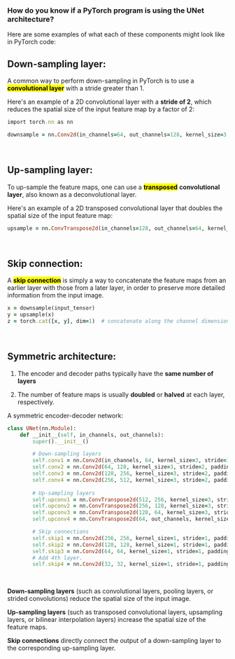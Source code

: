 ### How do you know if a PyTorch program is using the UNet architecture?

Here are some examples of what each of these components might look like in PyTorch code:

## Down-sampling layer:

A common way to perform down-sampling in PyTorch is to use a <mark>**convolutional layer**</mark> with a stride greater than 1.

Here's an example of a 2D convolutional layer with a **stride of 2**, which reduces the spatial size of the input feature map by a factor of 2:

```ruby
import torch.nn as nn

downsample = nn.Conv2d(in_channels=64, out_channels=128, kernel_size=3, stride=2, padding=1)
```

<br>

## Up-sampling layer:

To up-sample the feature maps, one can use a <mark>**transposed**</mark> **convolutional layer**, also known as a deconvolutional layer. 

Here's an example of a 2D transposed convolutional layer that doubles the spatial size of the input feature map:

```ruby
upsample = nn.ConvTranspose2d(in_channels=128, out_channels=64, kernel_size=3, stride=2, padding=1, output_padding=1)
```

<br>

## Skip connection:

A <mark>**skip connection**</mark> is simply a way to concatenate the feature maps from an earlier layer with those from a later layer, in order to preserve more detailed information from the input image.

```ruby
x = downsample(input_tensor)
y = upsample(x)
z = torch.cat([x, y], dim=1)  # concatenate along the channel dimension
```

<br>

## Symmetric architecture:

1. The encoder and decoder paths typically have the **same number of layers**

2. The number of feature maps is usually **doubled** or **halved** at each layer, respectively.

A symmetric encoder-decoder network:

```ruby
class UNet(nn.Module):
    def __init__(self, in_channels, out_channels):
        super().__init__()

        # Down-sampling layers
        self.conv1 = nn.Conv2d(in_channels, 64, kernel_size=3, stride=1, padding=1)
        self.conv2 = nn.Conv2d(64, 128, kernel_size=3, stride=2, padding=1)
        self.conv3 = nn.Conv2d(128, 256, kernel_size=3, stride=2, padding=1)
        self.conv4 = nn.Conv2d(256, 512, kernel_size=3, stride=2, padding=1)
        
        # Up-sampling layers
        self.upconv1 = nn.ConvTranspose2d(512, 256, kernel_size=3, stride=2, padding=1, output_padding=1)
        self.upconv2 = nn.ConvTranspose2d(256, 128, kernel_size=3, stride=2, padding=1, output_padding=1)
        self.upconv3 = nn.ConvTranspose2d(128, 64, kernel_size=3, stride=2, padding=1, output_padding=1)
        self.upconv4 = nn.ConvTranspose2d(64, out_channels, kernel_size=3, stride=1, padding=1)

        # Skip connections
        self.skip1 = nn.Conv2d(256, 256, kernel_size=1, stride=1, padding=0)
        self.skip2 = nn.Conv2d(128, 128, kernel_size=1, stride=1, padding=0)
        self.skip3 = nn.Conv2d(64, 64, kernel_size=1, stride=1, padding=0)  # It konked out at 'padding='.
        # Add 4th layer.
        self.skip4 = nn.Conv2d(32, 32, kernel_size=1, stride=1, padding=0)
```

<br>

**Down-sampling layers** (such as convolutional layers, pooling layers, or strided convolutions) reduce the spatial size of the input image.

**Up-sampling layers** (such as transposed convolutional layers, upsampling layers, or bilinear interpolation layers) increase the spatial size of the feature maps.

**Skip connections** directly connect the output of a down-sampling layer to the corresponding up-sampling layer.

<br>
